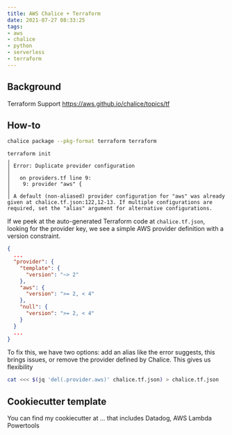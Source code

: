 ```yaml
---
title: AWS Chalice + Terraform
date: 2021-07-27 08:33:25
tags:
- aws 
- chalice
- python
- serverless
- terraform
---
```


## Background

Terraform Support
https://aws.github.io/chalice/topics/tf

## How-to

```sh
chalice package --pkg-format terraform terraform
```

```
terraform init
╷
│ Error: Duplicate provider configuration
│ 
│   on providers.tf line 9:
│    9: provider "aws" {
│ 
│ A default (non-aliased) provider configuration for "aws" was already given at chalice.tf.json:122,12-13. If multiple configurations are required, set the "alias" argument for alternative configurations.
```

If we peek at the auto-generated Terraform code at `chalice.tf.json`, looking for the provider key, we see a simple AWS provider definition with a version constraint.
```json
{
  ...
  "provider": {
    "template": {
      "version": "~> 2"
    },
    "aws": {
      "version": ">= 2, < 4"
    },
    "null": {
      "version": ">= 2, < 4"
    }
  }
  ...
}
```

To fix this, we have two options: add an alias like the error suggests, this brings issues, or remove the provider defined by Chalice. This gives us flexibility

```sh
cat <<< $(jq 'del(.provider.aws)' chalice.tf.json) > chalice.tf.json
```

## Cookiecutter template
You can find my cookiecutter at ... that includes Datadog, AWS Lambda Powertools
